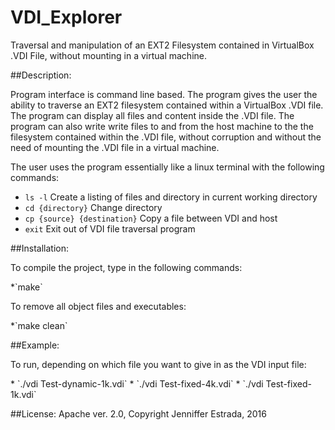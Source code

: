 # VDI_Explorer 
<p>Traversal and manipulation of an EXT2 Filesystem contained in VirtualBox .VDI File, without mounting in a virtual machine.</p>

##Description:
<p>Program interface is command line based. The program gives the user the ability to traverse an EXT2 filesystem contained within a VirtualBox .VDI file. The program can display all files and content inside the .VDI file. The program can also write write files to and from the host machine to the the filesystem contained within the .VDI file, without corruption and without the need of mounting the .VDI file in a virtual machine. </p>

<p>The user uses the program essentially like a linux terminal with the following commands:</p>

  * `ls -l`  Create a listing of files and directory in current working directory
  * `cd {directory}` Change directory
  * `cp {source} {destination}` Copy a file between VDI and host
  * `exit` Exit out of VDI file traversal program

##Installation:
<p>To compile the project, type in the following commands: </p>
  *`make`

<p>To remove all object files and executables:</p>
  *`make clean`

##Example:
<p>To run, depending on which file you want to give in as the VDI input file:</p>
  * `./vdi Test-dynamic-1k.vdi`</li>
  * `./vdi Test-fixed-4k.vdi`</li>
  * `./vdi Test-fixed-1k.vdi`</li>


##License: 
Apache ver. 2.0, Copyright Jenniffer Estrada, 2016
